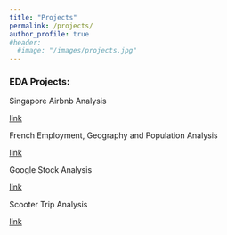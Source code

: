 ```yaml
---
title: "Projects"
permalink: /projects/
author_profile: true
#header:
  #image: "/images/projects.jpg"
---
```


### EDA Projects:

Singapore Airbnb Analysis

[link](https://github.com/nklinh22/singapore-airbnb-analysis)


French Employment, Geography and Population Analysis

[link](https://github.com/nklinh22/french-employment-analysis)

Google Stock Analysis

[link](https://github.com/nklinh22/google-stock-analysis)

Scooter Trip Analysis

[link](https://github.com/nklinh22/scooter-analysis)
